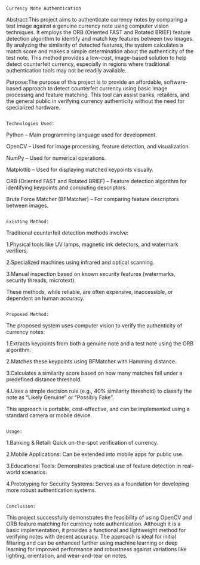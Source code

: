                                                                    Currency Note Authentication
Abstract:This project aims to authenticate currency notes by comparing a test image against a genuine currency note using computer vision techniques. It employs the ORB (Oriented FAST and Rotated BRIEF) feature detection algorithm to identify and match key features between two images. By analyzing the similarity of detected features, the system calculates a match score and makes a simple determination about the authenticity of the test note. This method provides a low-cost, image-based solution to help detect counterfeit currency, especially in regions where traditional authentication tools may not be readily available.

Purpose:The purpose of this project is to provide an affordable, software-based approach to detect counterfeit currency using basic image processing and feature matching. This tool can assist banks, retailers, and the general public in verifying currency authenticity without the need for specialized hardware.
                                                                    
                                                                         Technologies Used:
Python – Main programming language used for development.

OpenCV – Used for image processing, feature detection, and visualization.

NumPy – Used for numerical operations.

Matplotlib – Used for displaying matched keypoints visually.

ORB (Oriented FAST and Rotated BRIEF) – Feature detection algorithm for identifying keypoints and computing descriptors.

Brute Force Matcher (BFMatcher) – For comparing feature descriptors between images.
                                     
                                                                          Existing Method:
Traditional counterfeit detection methods involve:

1.Physical tools like UV lamps, magnetic ink detectors, and watermark verifiers.

2.Specialized machines using infrared and optical scanning.

3.Manual inspection based on known security features (watermarks, security threads, microtext).

These methods, while reliable, are often expensive, inaccessible, or dependent on human accuracy.

                                                                          Proposed Method:
The proposed system uses computer vision to verify the authenticity of currency notes:

1.Extracts keypoints from both a genuine note and a test note using the ORB algorithm.

2.Matches these keypoints using BFMatcher with Hamming distance.

3.Calculates a similarity score based on how many matches fall under a predefined distance threshold.

4.Uses a simple decision rule (e.g., 40% similarity threshold) to classify the note as “Likely Genuine” or “Possibly Fake”.

This approach is portable, cost-effective, and can be implemented using a standard camera or mobile device.

                                                                              Usage:
1.Banking & Retail: Quick on-the-spot verification of currency.

2.Mobile Applications: Can be extended into mobile apps for public use.

3.Educational Tools: Demonstrates practical use of feature detection in real-world scenarios.

4.Prototyping for Security Systems: Serves as a foundation for developing more robust authentication systems.

                                                                            Conclusion:
This project successfully demonstrates the feasibility of using OpenCV and ORB feature matching for currency note authentication. Although it is a basic implementation, it provides a functional and lightweight method for verifying notes with decent accuracy. The approach is ideal for initial filtering and can be enhanced further using machine learning or deep learning for improved performance and robustness against variations like lighting, orientation, and wear-and-tear on notes.
